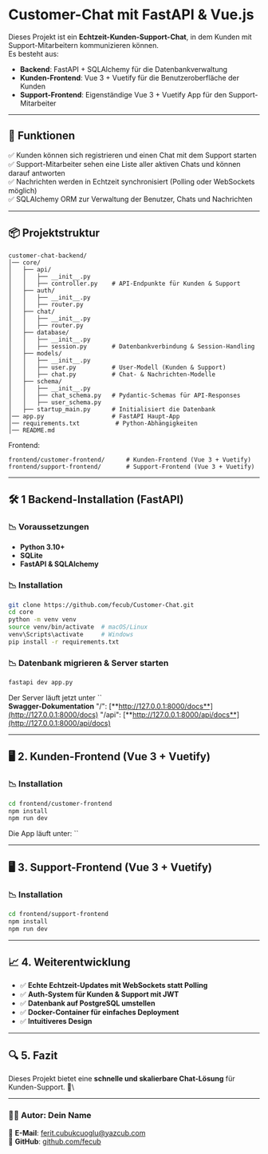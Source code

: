 # Customer-Chat mit FastAPI & Vue.js

Dieses Projekt ist ein **Echtzeit-Kunden-Support-Chat**, in dem Kunden mit Support-Mitarbeitern kommunizieren können.\
Es besteht aus:

- **Backend**: FastAPI + SQLAlchemy für die Datenbankverwaltung
- **Kunden-Frontend**: Vue 3 + Vuetify für die Benutzeroberfläche der Kunden
- **Support-Frontend**: Eigenständige Vue 3 + Vuetify App für den Support-Mitarbeiter

---

## 🚀 **Funktionen**

✅ Kunden können sich registrieren und einen Chat mit dem Support starten\
✅ Support-Mitarbeiter sehen eine Liste aller aktiven Chats und können darauf antworten\
✅ Nachrichten werden in Echtzeit synchronisiert (Polling oder WebSockets möglich)\
✅ SQLAlchemy ORM zur Verwaltung der Benutzer, Chats und Nachrichten

---

## 📦 **Projektstruktur**

```plaintext
customer-chat-backend/
│── core/
│   ├── api/
│   │   ├── __init__.py
│   │   ├── controller.py    # API-Endpunkte für Kunden & Support
│   ├── auth/
│   │   ├── __init__.py
│   │   ├── router.py
│   ├── chat/
│   │   ├── __init__.py
│   │   ├── router.py
│   ├── database/
│   │   ├── __init__.py
│   │   ├── session.py       # Datenbankverbindung & Session-Handling
│   ├── models/
│   │   ├── __init__.py
│   │   ├── user.py          # User-Modell (Kunden & Support)
│   │   ├── chat.py          # Chat- & Nachrichten-Modelle
│   ├── schema/
│   │   ├── __init__.py
│   │   ├── chat_schema.py   # Pydantic-Schemas für API-Responses
│   │   ├── user_schema.py
│   ├── startup_main.py      # Initialisiert die Datenbank
│── app.py                   # FastAPI Haupt-App
│── requirements.txt          # Python-Abhängigkeiten
│── README.md
```

Frontend:

```plaintext
frontend/customer-frontend/      # Kunden-Frontend (Vue 3 + Vuetify)
frontend/support-frontend/       # Support-Frontend (Vue 3 + Vuetify)
```

---

## 🛠 **1️ Backend-Installation (FastAPI)**

### **📉 Voraussetzungen**

- **Python 3.10+**
- **SQLite**
- **FastAPI & SQLAlchemy**

### **📉 Installation**

```bash
git clone https://github.com/fecub/Customer-Chat.git
cd core
python -m venv venv
source venv/bin/activate  # macOS/Linux
venv\Scripts\activate     # Windows
pip install -r requirements.txt
```

### **📉 Datenbank migrieren & Server starten**

```bash
fastapi dev app.py
```

Der Server läuft jetzt unter ``\
**Swagger-Dokumentation**
"/": [**http://127.0.0.1:8000/docs**](http://127.0.0.1:8000/docs)
"/api": [**http://127.0.0.1:8000/api/docs**](http://127.0.0.1:8000/api/docs)

---

## 🖥 **2️. Kunden-Frontend (Vue 3 + Vuetify)**

### **📉 Installation**

```bash
cd frontend/customer-frontend
npm install
npm run dev
```

Die App läuft unter: ``

---

## 🖥 **3️. Support-Frontend (Vue 3 + Vuetify)**

### **📉 Installation**

```bash
cd frontend/support-frontend
npm install
npm run dev
```

---

## 📈 **4. Weiterentwicklung**

- ✅ **Echte Echtzeit-Updates mit WebSockets statt Polling**
- ✅ **Auth-System für Kunden & Support mit JWT**
- ✅ **Datenbank auf PostgreSQL umstellen**
- ✅ **Docker-Container für einfaches Deployment**
- ✅ **Intuitiveres Design**

---

## 🔍 **5. Fazit**

Dieses Projekt bietet eine **schnelle und skalierbare Chat-Lösung** für Kunden-Support. 🚀\

---

### **👨‍💻 Autor: Dein Name**

💎 **E-Mail**: [ferit.cubukcuoglu@yazcub.com](mailto:ferit.cubukcuoglu@yazcub.com)\
🔗 **GitHub**: [github.com/fecub](https://github.com/fecub)
